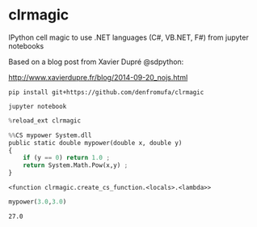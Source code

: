 # clrmagic
IPython cell magic to use .NET languages (C#, VB.NET, F#) from jupyter notebooks

Based on a blog post from Xavier Dupré @sdpython:

http://www.xavierdupre.fr/blog/2014-09-20_nojs.html

`pip install git+https://github.com/denfromufa/clrmagic`

`jupyter notebook`

```python
%reload_ext clrmagic
```


```python
%%CS mypower System.dll
public static double mypower(double x, double y)
{
    if (y == 0) return 1.0 ;
    return System.Math.Pow(x,y) ;
}
```




    <function clrmagic.create_cs_function.<locals>.<lambda>>




```python
mypower(3.0,3.0)
```




    27.0




```python

```

